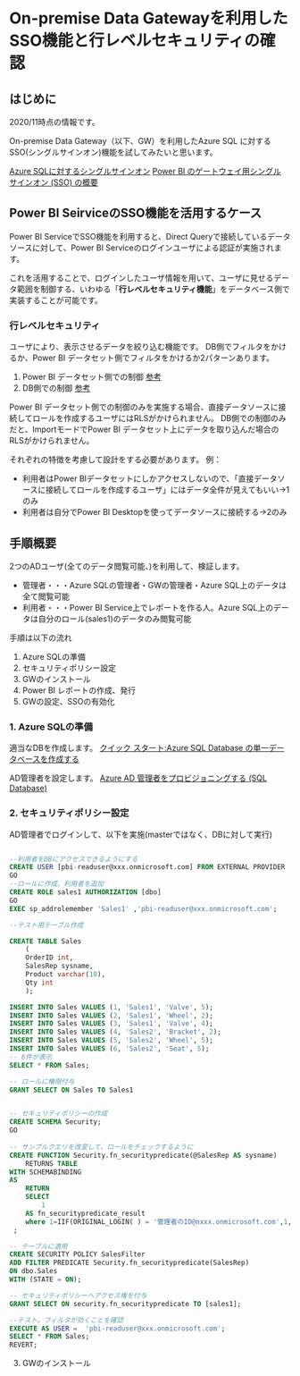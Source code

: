 # On-premise Data Gatewayを利用したSSO機能と行レベルセキュリティの確認

## はじめに

2020/11時点の情報です。

On-premise Data Gateway（以下、GW）を利用したAzure SQL に対するSSO(シングルサインオン)機能を試してみたいと思います。

[Azure SQLに対するシングルサインオン](https://docs.microsoft.com/ja-jp/power-bi/connect-data/service-azure-sql-database-with-direct-connect#single-sign-on)
[Power BI のゲートウェイ用シングル サインオン (SSO) の概要](https://docs.microsoft.com/ja-jp/power-bi/connect-data/service-gateway-sso-overview)

## Power BI SeirviceのSSO機能を活用するケース

Power BI ServiceでSSO機能を利用すると、Direct Queryで接続しているデータソースに対して、Power BI Serviceのログインユーザによる認証が実施されます。

これを活用することで、ログインしたユーザ情報を用いて、ユーザに見せるデータ範囲を制御する、いわゆる「**行レベルセキュリティ機能**」をデータベース側で実装することが可能です。

### 行レベルセキュリティ

ユーザにより、表示させるデータを絞り込む機能です。
DB側でフィルタをかけるか、Power BI データセット側でフィルタをかけるか2パターンあります。
1. Power BI データセット側での制御 [参考](https://docs.microsoft.com/ja-jp/power-bi/admin/service-admin-rls)
2. DB側での制御 [参考](https://docs.microsoft.com/ja-jp/sql/relational-databases/security/row-level-security?view=sql-server-ver15)

Power BI データセット側での制御のみを実施する場合、直接データソースに接続してロールを作成するユーザにはRLSがかけられません。
DB側での制御のみだと、ImportモードでPower BI データセット上にデータを取り込んだ場合のRLSがかけられません。

それぞれの特徴を考慮して設計をする必要があります。
例：  
- 利用者はPower BIデータセットにしかアクセスしないので、「直接データソースに接続してロールを作成するユーザ」にはデータ全件が見えてもいい→1のみ
- 利用者は自分でPower BI Desktopを使ってデータソースに接続する→2のみ


## 手順概要

2つのADユーザ(全てのデータ閲覧可能、)を利用して、検証します。

- 管理者・・・Azure SQLの管理者・GWの管理者・Azure SQL上のデータは全て閲覧可能
- 利用者・・・Power BI Service上でレポートを作る人。Azure SQL上のデータは自分のロール(sales1)のデータのみ閲覧可能

手順は以下の流れ
1. Azure SQLの準備
2. セキュリティポリシー設定
3. GWのインストール
4. Power BI レポートの作成、発行
5. GWの設定、SSOの有効化

### 1. Azure SQLの準備

適当なDBを作成します。
[クイック スタート:Azure SQL Database の単一データベースを作成する](https://docs.microsoft.com/ja-jp/azure/azure-sql/database/single-database-create-quickstart?tabs=azure-portal)

AD管理者を設定します。
[Azure AD 管理者をプロビジョニングする (SQL Database)](https://docs.microsoft.com/ja-jp/azure/azure-sql/database/authentication-aad-configure?tabs=azure-powershell#provision-azure-ad-admin-sql-database)


### 2. セキュリティポリシー設定

AD管理者でログインして、以下を実施(masterではなく、DBに対して実行)

```sql

--利用者をDBにアクセスできるようにする
CREATE USER [pbi-readuser@xxx.onmicrosoft.com] FROM EXTERNAL PROVIDER
GO
--ロールに作成、利用者を追加
CREATE ROLE sales1 AUTHORIZATION [dbo]
GO
EXEC sp_addrolemember 'Sales1' ,'pbi-readuser@xxx.onmicrosoft.com';  

--テスト用テーブル作成

CREATE TABLE Sales  
    (  
    OrderID int,  
    SalesRep sysname,  
    Product varchar(10),  
    Qty int  
    );  

INSERT INTO Sales VALUES (1, 'Sales1', 'Valve', 5);
INSERT INTO Sales VALUES (2, 'Sales1', 'Wheel', 2);
INSERT INTO Sales VALUES (3, 'Sales1', 'Valve', 4);
INSERT INTO Sales VALUES (4, 'Sales2', 'Bracket', 2);
INSERT INTO Sales VALUES (5, 'Sales2', 'Wheel', 5);
INSERT INTO Sales VALUES (6, 'Sales2', 'Seat', 5);
-- 6件が表示
SELECT * FROM Sales;

-- ロールに権限付与
GRANT SELECT ON Sales TO Sales1


-- セキュリティポリシーの作成
CREATE SCHEMA Security;  
GO  
 
-- サンプルクエリを改変して、ロールをチェックするように
CREATE FUNCTION Security.fn_securitypredicate(@SalesRep AS sysname)  
    RETURNS TABLE  
WITH SCHEMABINDING  
AS  
    RETURN 
	SELECT 
		1
	AS fn_securitypredicate_result
	where 1=IIF(ORIGINAL_LOGIN( ) = '管理者のID@nxxx.onmicrosoft.com',1,ISNULL(IS_ROLEMEMBER(@SalesRep , ORIGINAL_LOGIN()),0))
 ; 

-- テーブルに適用
CREATE SECURITY POLICY SalesFilter  
ADD FILTER PREDICATE Security.fn_securitypredicate(SalesRep)
ON dbo.Sales  
WITH (STATE = ON);  

-- セキュリティポリシーへアクセス権を付与
GRANT SELECT ON security.fn_securitypredicate TO [sales1];  

--テスト。フィルタが効くことを確認
EXECUTE AS USER =  'pbi-readuser@xxx.onmicrosoft.com';  
SELECT * FROM Sales;
REVERT;  

```

3. GWのインストール

